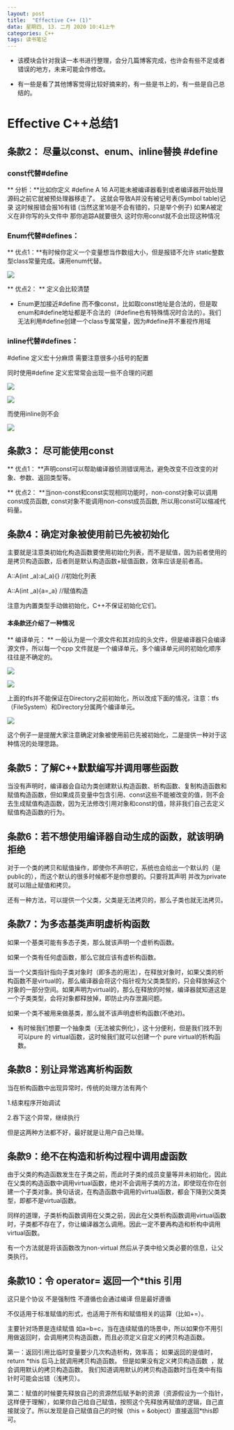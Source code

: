 ```yaml
---
layout: post
title:  "Effective C++ (1)"
data: 星期四, 13. 二月 2020 10:41上午 
categories: C++
tags: 读书笔记
---
```

* 该模块会针对我读一本书进行整理，会分几篇博客完成，也许会有些不足或者错误的地方，未来可能会作修改。

* 有一些是看了其他博客觉得比较好摘来的，有一些是书上的，有一些是自己总结的。

# Effective C++总结1

## 条款2： 尽量以const、enum、inline替换 #define

### const代替#define
** 分析：**比如你定义 #define A 16
A可能未被编译器看到或者编译器开始处理源码之前它就被预处理器移走了。
这就会导致A并没有被记号表(Symbol table)记录 这时候报错会报16有错 (当然这里16是不会有错的，只是举个例子)
如果A被定义在非你写的头文件中 那你追踪A就要很久 
这时你用const就不会出现这种情况

### Enum代替#defines：

** 优点1：**有时候你定义一个变量想当作数组大小，但是报错不允许 static整数型class常量完成。课用enum代替。

![](imgs/20200213-094646.png)

** 优点2： ** 定义会比较清楚

* Enum更加接近#define 而不像const，比如取const地址是合法的，但是取enum和#define地址都是不合法的（#define也有特殊情况时合法的）。我们无法利用#define创建一个class专属常量，因为#define并不重视作用域

### inline代替#defines：

 #define 定义宏十分麻烦 需要注意很多小括号的配置
 
同时使用#define 定义宏常常会出现一些不合理的问题

![](imgs/20200213-094837.png)

![](imgs/20200213-094844.png)

而使用inline则不会

![](imgs/20200213-094825.png)

## 条款3： 尽可能使用const
** 优点1： **声明const可以帮助编译器侦测错误用法，避免改变不应改变的对象、参数、返回类型等。

** 优点2： **当non-const和const实现相同功能时，non-const对象可以调用const成员函数,  const对象不能调用non-const成员函数, 所以用const可以缩减代码量。

## 条款4：确定对象被使用前已先被初始化
主要就是注意类初始化构造函数要使用初始化列表，而不是赋值，因为前者使用的是拷贝构造函数，后者则是默认构造函数+赋值函数，效率应该是前者高。

A::A(int _a):a(_a){} //初始化列表

A::A(int _a){a=_a} //赋值构造

注意为内置类型手动做初始化，C++不保证初始化它们。

#### 本条款还介绍了一种情况
>
** 编译单元： ** 一般认为是一个源文件和其对应的头文件，但是编译器只会编译源文件，所以每一个cpp 文件就是一个编译单元，多个编译单元间的初始化顺序往往是不确定的。

![](imgs/20200213-103028.png)

![](imgs/20200213-103034.png)

>
  上面的tfs并不能保证在Directory之前初始化，所以改成下面的情况，注意：tfs（FileSystem）和Directory分属两个编译单元。 

![](imgs/20200213-103047.png)

这个例子一是提醒大家注意确定对象被使用前已先被初始化，二是提供一种对于这种情况的处理思路。

## 条款5：了解C++默默编写并调用哪些函数
当没有声明时，编译器会自动为类创建默认构造函数、析构函数、复制构造函数和赋值构造函数，但如果成员变量中包含引用、const这些不能被改变的值，则不会去生成赋值构造函数，因为无法修改引用对象和const的值，除非我们自己去定义赋值构造函数的行为。

## 条款6：若不想使用编译器自动生成的函数，就该明确拒绝
对于一个类的拷贝和赋值操作，即使你不声明它，系统也会给出一个默认的（是public的），而这个默认的很多时候都不是你想要的。只要将其声明 并改为private就可以阻止赋值和拷贝。

还有一种方法，可以提供一个父类，父类是无法拷贝的，那么子类也就无法拷贝。

## 条款7：为多态基类声明虚析构函数
如果一个基类可能有多态子类，那么就该声明一个虚析构函数。

如果一个类有任何虚函数，那么它就应该有虚析构函数。
>
当一个父类指针指向子类对象时（即多态的用法），在释放对象时，如果父类的析构函数不是virtual的，那么编译器会将这个指针视为父类类型的，只会释放掉这个对象的一部分空间。如果声明为virtual的，那么在释放的时候，编译器就知道这是一个子类类型，会将对象都释放掉，即防止内存泄漏问题。

如果一个类不被用来做基类，那么就不该声明虚析构函数(不绝对)。

* 有时候我们想要一个抽象类（无法被实例化），这十分便利，但是我们找不到可以pure 的  virtual函数，这时候我们就可以创建一个 pure virtual的析构函数。

## 条款8：别让异常逃离析构函数
当在析构函数中出现异常时，传统的处理方法有两个

1.结束程序开始调试

2.吞下这个异常，继续执行

但是这两种方法都不好，最好就是让用户自己处理。

## 条款9：绝不在构造和析构过程中调用虚函数
由于父类的构造函数发生在子类之前，而此时子类的成员变量等并未初始化，因此在父类的构造函数中调用virtual函数，绝对不会调用子类的方法，即使现在你在创建一个子类对象。换句话说，在构造函数中调用的virtual函数，都会下降到父类类型，即都不是virtual函数。

同样的道理，子类析构函数调用在父类之前，因此在父类析构函数调用virtual函数时，子类都不存在了，你让编译器怎么调用。因此一定不要再构造和析构中调用virtual函数。

有一个方法就是将该函数改为non-virtual 然后从子类中给父类必要的信息，让父类执行。

## 条款10：令 operator= 返回一个*this 引用

这只是个协议 不是强制性 不遵循也会通过编译 但是最好遵循

不仅适用于标准赋值的形式，也适用于所有和赋值相关的运算（比如+=）。

主要针对场景是连续赋值 如a=b=c，当在连续赋值的场景中，所以如果你不用引用做返回时，会调用拷贝构造函数，而且必须定义自定义的拷贝构造函数。


第一：返回引用比临时变量要少几次构造析构，效率高；
如果返回的是值时， return *this 后马上就调用拷贝构造函数。
但是如果没有定义拷贝构造函数  ，就会调用默认的拷贝构造函数。
我们知道调用默认的拷贝构造函数时当在类中有指针时可能会出错（浅拷贝）。

第二：赋值的时候要先释放自己的资源然后赋予新的资源（资源假设为一个指针，这样便于理解），如果你自己给自己赋值，按照这个先释放再赋值的逻辑，自己直接就没了。所以发现是自己赋值自己的时候（this = &object）直接返回*this即可。

